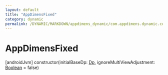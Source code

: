 ```yaml
---
layout: default
title: "AppDimensFixed"
category: dynamic
permalink: /DYNAMIC/MARKDOWN/appdimens_dynamic/com.appdimens.dynamic.compose/-app-dimens-fixed/-app-dimens-fixed.html
---
```


# AppDimensFixed

[androidJvm]
constructor(initialBaseDp: [Dp](https://developer.android.com/reference/kotlin/androidx/compose/ui/unit/Dp.html), ignoreMultiViewAdjustment: [Boolean](https://kotlinlang.org/api/core/kotlin-stdlib/kotlin/-boolean/index.html) = false)